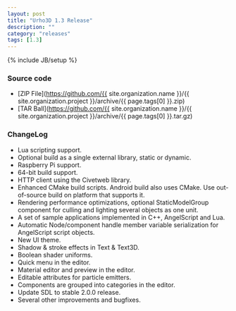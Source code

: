 ```yaml
---
layout: post
title: "Urho3D 1.3 Release"
description: ""
category: "releases"
tags: [1.3]
---
```

{% include JB/setup %}

### Source code
- [ZIP File](https://github.com/{{ site.organization.name }}/{{ site.organization.project }}/archive/{{ page.tags[0] }}.zip)
- [TAR Ball](https://github.com/{{ site.organization.name }}/{{ site.organization.project }}/archive/{{ page.tags[0] }}.tar.gz)

### ChangeLog
- Lua scripting support.
- Optional build as a single external library, static or dynamic.
- Raspberry Pi support.
- 64-bit build support.
- HTTP client using the Civetweb library.
- Enhanced CMake build scripts. Android build also uses CMake. Use out-of-source build on platform that supports it.
- Rendering performance optimizations, optional StaticModelGroup component for culling and lighting several objects as one unit.
- A set of sample applications implemented in C++, AngelScript and Lua.
- Automatic Node/component handle member variable serialization for AngelScript script objects.
- New UI theme.
- Shadow & stroke effects in Text & Text3D.
- Boolean shader uniforms.
- Quick menu in the editor.
- Material editor and preview in the editor.
- Editable attributes for particle emitters.
- Components are grouped into categories in the editor.
- Update SDL to stable 2.0.0 release.
- Several other improvements and bugfixes.
